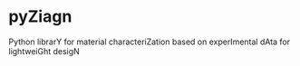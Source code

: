 # pyZiagn
Python librarY for material characteriZation based on experImental dAta for lightweiGht desigN
